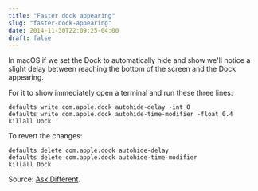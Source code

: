 ```yaml
---
title: "Faster dock appearing"
slug: "faster-dock-appearing"
date: 2014-11-30T22:09:25-04:00
draft: false
---
```


In macOS if we set the Dock to automatically hide and show we'll
notice a slight delay between reaching the bottom of the screen and
the Dock appearing.

For it to show immediately open a terminal and run these three lines:

```
defaults write com.apple.dock autohide-delay -int 0
defaults write com.apple.dock autohide-time-modifier -float 0.4
killall Dock
```

To revert the changes:

```
defaults delete com.apple.dock autohide-delay
defaults delete com.apple.dock autohide-time-modifier
killall Dock
```

Source: [Ask Different](https://apple.stackexchange.com/questions/33600/how-can-i-make-auto-hide-show-for-the-dock-faster/46222#46222).